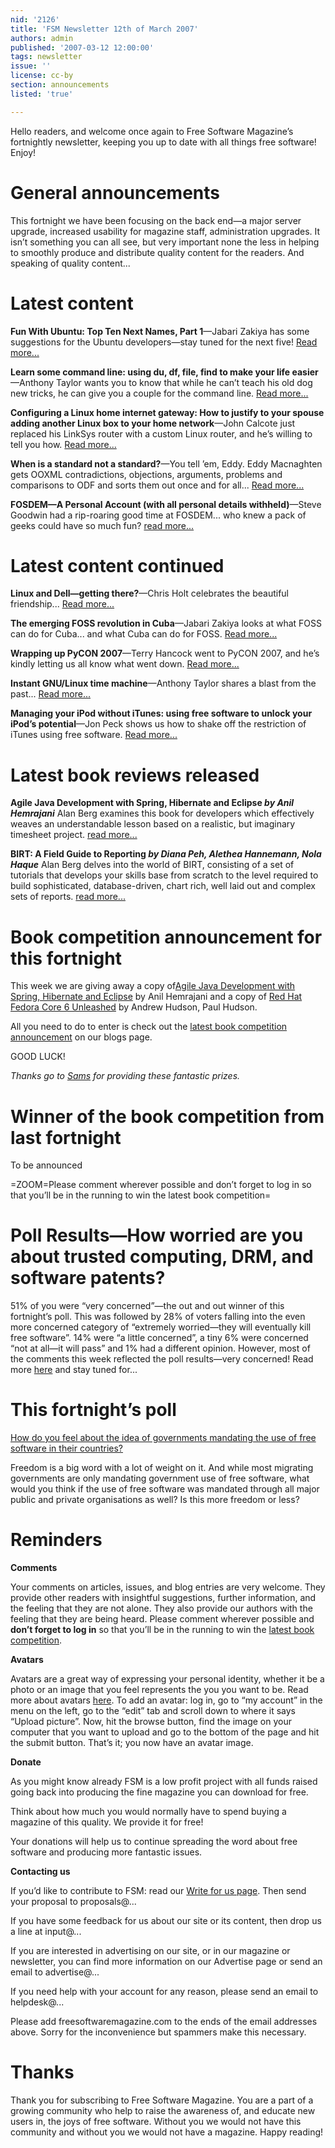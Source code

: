 ```yaml
---
nid: '2126'
title: 'FSM Newsletter 12th of March 2007'
authors: admin
published: '2007-03-12 12:00:00'
tags: newsletter
issue: ''
license: cc-by
section: announcements
listed: 'true'

---
```

Hello readers, and welcome once again to Free Software Magazine’s fortnightly newsletter, keeping you up to date with all things free software! Enjoy!


# General announcements

This fortnight we have been focusing on the back end—a major server upgrade, increased usability for magazine staff, administration upgrades. It isn’t something you can all see, but very important none the less in helping to smoothly produce and distribute quality content for the readers. And speaking of quality content...


# Latest content

**Fun With Ubuntu: Top Ten Next Names, Part 1**—Jabari Zakiya has some suggestions for the Ubuntu developers—stay tuned for the next five! [Read more...](http://www.freesoftwaremagazine.com/blogs/fun_with_ubuntu_top_ten_next_names_part_1)

**Learn some command line: using du, df, file, find to make your life easier**—Anthony Taylor wants you to know that while he can’t teach his old dog new tricks, he can give you a couple for the command line. [Read more...](http://www.freesoftwaremagazine.com/node/2120)

**Configuring a Linux home internet gateway: How to justify to your spouse adding another Linux box to your home network**—John Calcote just replaced his LinkSys router with a custom Linux router, and he’s willing to tell you how. [Read more...](http://www.freesoftwaremagazine.com/articles/home_internet_gateway)

**When is a standard not a standard?**—You tell ’em, Eddy. Eddy Macnaghten gets OOXML contradictions, objections, arguments, problems and comparisons to ODF and sorts them out once and for all... [Read more...](http://www.freesoftwaremagazine.com/node/2110)

**FOSDEM—A Personal Account (with all personal details withheld)**—Steve Goodwin had a rip-roaring good time at FOSDEM... who knew a pack of geeks could have so much fun? [read more...](http://www.freesoftwaremagazine.com/blogs/fosdem_a_personal_account)


# Latest content continued

**Linux and Dell—getting there?**—Chris Holt celebrates the beautiful friendship... [Read more...](http://www.freesoftwaremagazine.com/node/2100)

**The emerging FOSS revolution in Cuba**—Jabari Zakiya looks at what FOSS can do for Cuba... and what Cuba can do for FOSS. [Read more...](http://www.freesoftwaremagazine.com/blogs/the_emerging_foss_revolution_in_cuba)

**Wrapping up PyCON 2007**—Terry Hancock went to PyCON 2007, and he’s kindly letting us all know what went down. [Read more...](http://www.freesoftwaremagazine.com/blogs/wrapping_up_pycon_2007)

**Instant GNU/Linux time machine**—Anthony Taylor shares a blast from the past... [Read more...](http://www.freesoftwaremagazine.com/node/2097)

**Managing your iPod without iTunes: using free software to unlock your iPod’s potential**—Jon Peck shows us how to shake off the restriction of iTunes using free software. [Read more...](http://www.freesoftwaremagazine.com/articles/managing_your_ipod_without_itunes)


# Latest book reviews released

**Agile Java Development with Spring, Hibernate and Eclipse _by Anil Hemrajani_** Alan Berg examines this book for developers which effectively weaves an understandable lesson based on a realistic, but imaginary timesheet project. [read more...](http://www.freesoftwaremagazine.com/articles/book_review_agile_java_development_with_spring_hibernate_and_eclipse)

**BIRT: A Field Guide to Reporting _by Diana Peh, Alethea Hannemann, Nola Haque_** Alan Berg delves into the world of BIRT, consisting of a set of tutorials that develops your skills base from scratch to the level required to build sophisticated, database-driven, chart rich, well laid out and complex sets of reports. [read more...](http://www.freesoftwaremagazine.com/articles/book_review_birt_a_field_guide_to_reporting)


# Book competition announcement for this fortnight

This week we are giving away a copy of[Agile Java Development with Spring, Hibernate and Eclipse](http://www.freesoftwaremagazine.com/articles/book_review_agile_java_development_with_spring_hibernate_and_eclipse) by Anil Hemrajani and a copy of [Red Hat Fedora Core 6 Unleashed](http://www.freesoftwaremagazine.com/articles/book_review_red_hat_fedora_core_6_unleashed) by Andrew Hudson, Paul Hudson.

All you need to do to enter is check out the [latest book competition announcement](http://www.freesoftwaremagazine.com/blog/1) on our blogs page.

GOOD LUCK!

_Thanks go to _[Sams](http://www.samspublishing.com/index.asp?rl=1)_ for providing these fantastic prizes._


# Winner of the book competition from last fortnight

To be announced


=ZOOM=Please comment wherever possible and don’t forget to log in so that you’ll be in the running to win the latest book competition=


# Poll Results—How worried are you about trusted computing, DRM, and software patents?

51% of you were “very concerned”—the out and out winner of this fortnight’s poll. This was followed by 28% of voters falling into the even more concerned category of “extremely worried—they will eventually kill free software”. 14% were “a little concerned”, a tiny 6% were concerned “not at all—it will pass” and 1% had a different opinion. However, most of the comments this week reflected the poll results—very concerned! Read more [here](http://www.freesoftwaremagazine.com/polls/trusted_computing_drm_and_software_patents) and stay tuned for...


# This fortnight’s poll

[How do you feel about the idea of governments mandating the use of free software in their countries?](http://www.freesoftwaremagazine.com/polls/governments_mandating_free_software)

Freedom is a big word with a lot of weight on it. And while most migrating governments are only mandating government use of free software, what would you think if the use of free software was mandated through all major public and private organisations as well? Is this more freedom or less?


# Reminders

**Comments**

Your comments on articles, issues, and blog entries are very welcome. They provide other readers with insightful suggestions, further information, and the feeling that they are not alone. They also provide our authors with the feeling that they are being heard. Please comment wherever possible and **don’t forget to log in** so that you’ll be in the running to win the [latest book competition](http://www.freesoftwaremagazine.com/blog/1).

**Avatars**

Avatars are a great way of expressing your personal identity, whether it be a photo or an image that you feel represents the you you want to be. Read more about avatars [here](http://www.freesoftwaremagazine.com/node/1713). To add an avatar: log in, go to “my account” in the menu on the left, go to the “edit” tab and scroll down to where it says “Upload picture”. Now, hit the browse button, find the image on your computer that you want to upload and go to the bottom of the page and hit the submit button. That’s it; you now have an avatar image.

**Donate**

As you might know already FSM is a low profit project with all funds raised going back into producing the fine magazine you can download for free.

Think about how much you would normally have to spend buying a magazine of this quality. We provide it for free!

Your donations will help us to continue spreading the word about free software and producing more fantastic issues.

**Contacting us**

If you’d like to contribute to FSM: read our [Write for us page](http://www.freesoftwaremagazine.com/write_for_us). Then send your proposal to proposals@...

If you have some feedback for us about our site or its content, then drop us a line at input@...

If you are interested in advertising on our site, or in our magazine or newsletter, you can find more information on our Advertise page or send an email to advertise@...

If you need help with your account for any reason, please send an email to helpdesk@...

Please add freesoftwaremagazine.com to the ends of the email addresses above. Sorry for the inconvenience but spammers make this necessary.


# Thanks

Thank you for subscribing to Free Software Magazine. You are a part of a growing community who help to raise the awareness of, and educate new users in, the joys of free software. Without you we would not have this community and without you we would not have a magazine. Happy reading!

